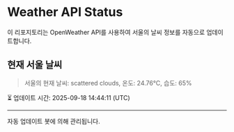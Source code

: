 
# Weather API Status

이 리포지토리는 OpenWeather API를 사용하여 서울의 날씨 정보를 자동으로 업데이트합니다.

## 현재 서울 날씨
> 서울의 현재 날씨: scattered clouds, 온도: 24.76°C, 습도: 65%

⏳ 업데이트 시간: 2025-09-18 14:44:11 (UTC)

---
자동 업데이트 봇에 의해 관리됩니다.
